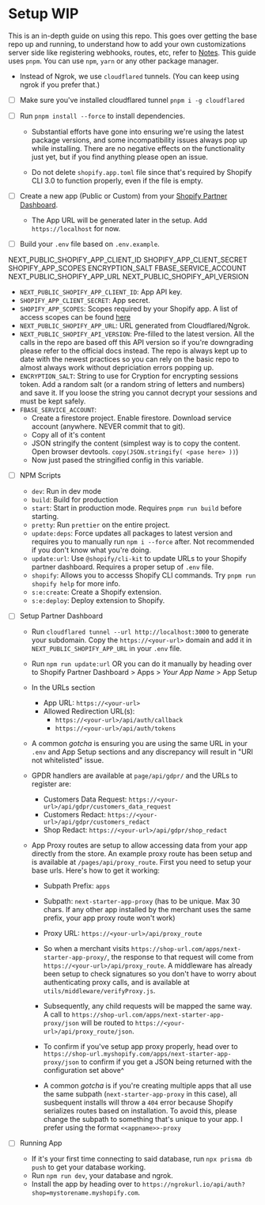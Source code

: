 # Setup WIP

This is an in-depth guide on using this repo. This goes over getting the base repo up and running, to understand how to add your own customizations server side like registering webhooks, routes, etc, refer to [Notes](/docs/NOTES.md).
This guide uses `pnpm`. You can use `npm`, `yarn` or any other package manager.

- Instead of Ngrok, we use `cloudflared` tunnels. (You can keep using ngrok if you prefer that.)

- [ ] Make sure you've installed cloudflared tunnel `pnpm i -g cloudflared`


- [ ] Run `pnpm install --force` to install dependencies.

  - Substantial efforts have gone into ensuring we're using the latest package versions, and some incompatibility issues always pop up while installing. There are no negative effects on the functionality just yet, but if you find anything please open an issue.

  - Do not delete `shopify.app.toml` file since that's required by Shopify CLI 3.0 to function properly, even if the file is empty.

- [ ] Create a new app (Public or Custom) from your [Shopify Partner Dashboard](https://partners.shopify.com).

  - The App URL will be generated later in the setup. Add `https://localhost` for now.

- [ ] Build your `.env` file based on `.env.example`.

NEXT_PUBLIC_SHOPIFY_APP_CLIENT_ID
SHOPIFY_APP_CLIENT_SECRET
SHOPIFY_APP_SCOPES
ENCRYPTION_SALT
FBASE_SERVICE_ACCOUNT
NEXT_PUBLIC_SHOPIFY_APP_URL
NEXT_PUBLIC_SHOPIFY_API_VERSION
  - `NEXT_PUBLIC_SHOPIFY_APP_CLIENT_ID`: App API key.
  - `SHOPIFY_APP_CLIENT_SECRET`: App secret.
  - `SHOPIFY_APP_SCOPES`: Scopes required by your Shopify app. A list of access scopes can be found [here](https://shopify.dev/api/usage/access-scopes)
  - `NEXT_PUBLIC_SHOPIFY_APP_URL`: URL generated from Cloudflared/Ngrok.
  - `NEXT_PUBLIC_SHOPIFY_API_VERSION`: Pre-filled to the latest version. All the calls in the repo are based off this API version so if you're downgrading please refer to the official docs instead. The repo is always kept up to date with the newest practices so you can rely on the basic repo to almost always work without depriciation errors popping up.
  - `ENCRYPTION_SALT`: String to use for Cryption for encrypting sessions token. Add a random salt (or a random string of letters and numbers) and save it. If you loose the string you cannot decrypt your sessions and must be kept safely.
  - `FBASE_SERVICE_ACCOUNT`:
    - Create a firestore project. Enable firestore. Download service account (anywhere. NEVER commit that to git).
    - Copy all of it's content
    - JSON stringify the content (simplest way is to copy the content. Open browser devtools. `copy(JSON.stringify( <pase here> ))`)
    - Now just pased the stringified config in this variable.

- [ ] NPM Scripts

  - `dev`: Run in dev mode
  - `build`: Build for production
  - `start`: Start in production mode. Requires `pnpm run build` before starting.
  - `pretty`: Run `prettier` on the entire project.
  - `update:deps`: Force updates all packages to latest version and requires you to manually run `npm i --force` after. Not recommended if you don't know what you're doing.
  - `update:url`: Use `@shopify/cli-kit` to update URLs to your Shopify partner dashboard. Requires a proper setup of `.env` file.
  - `shopify`: Allows you to accesss Shopify CLI commands. Try `pnpm run shopify help` for more info.
  - `s:e:create`: Create a Shopify extension.
  - `s:e:deploy`: Deploy extension to Shopify.

- [ ] Setup Partner Dashboard

  - Run `cloudflared tunnel --url http://localhost:3000` to generate your subdomain. Copy the `https://<your-url>` domain and add it in `NEXT_PUBLIC_SHOPIFY_APP_URL` in your `.env` file.
  - Run `npm run update:url` OR you can do it manually by heading over to Shopify Partner Dashboard > Apps > _Your App Name_ > App Setup
  - In the URLs section
    - App URL: `https://<your-url>`
    - Allowed Redirection URL(s):
      - `https://<your-url>/api/auth/callback`
      - `https://<your-url>/api/auth/tokens`
  - A common _gotcha_ is ensuring you are using the same URL in your `.env` and App Setup sections and any discrepancy will result in "URI not whitelisted" issue.
  - GPDR handlers are available at `page/api/gdpr/` and the URLs to register are:
    - Customers Data Request: `https://<your-url>/api/gdpr/customers_data_request`
    - Customers Redact: `https://<your-url>/api/gdpr/customers_redact`
    - Shop Redact: `https://<your-url>/api/gdpr/shop_redact`
  - App Proxy routes are setup to allow accessing data from your app directly from the store. An example proxy route has been setup and is available at `/pages/api/proxy_route`. First you need to setup your base urls. Here's how to get it working:

    - Subpath Prefix: `apps`
    - Subpath: `next-starter-app-proxy` (has to be unique. Max 30 chars. If any other app installed by the merchant uses the same prefix, your app proxy route won't work)
    - Proxy URL: `https://<your-url>/api/proxy_route`

    - So when a merchant visits `https://shop-url.com/apps/next-starter-app-proxy/`, the response to that request will come from `https://<your-url>/api/proxy_route`. A middleware has already been setup to check signatures so you don't have to worry about authenticating proxy calls, and is available at `utils/middleware/verifyProxy.js`.
    - Subsequently, any child requests will be mapped the same way. A call to `https://shop-url.com/apps/next-starter-app-proxy/json` will be routed to `https://<your-url>/api/proxy_route/json`.
    - To confirm if you've setup app proxy properly, head over to `https://shop-url.myshopify.com/apps/next-starter-app-proxy/json` to confirm if you get a JSON being returned with the configuration set above^
    - A common _gotcha_ is if you're creating multiple apps that all use the same subpath (`next-starter-app-proxy` in this case), all susbequent installs will throw a `404` error because Shopify serializes routes based on installation. To avoid this, please change the subpath to something that's unique to your app. I prefer using the format `<<appname>>-proxy`

- [ ] Running App
  - If it's your first time connecting to said database, run `npx prisma db push` to get your database working.
  - Run `npm run dev`, your database and ngrok.
  - Install the app by heading over to `https://ngrokurl.io/api/auth?shop=mystorename.myshopify.com`.
